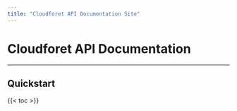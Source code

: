 ```yaml
---
title: "Cloudforet API Documentation Site"
---
```


# Cloudforet API Documentation

<hr>

## Quickstart
 {{< toc >}} 